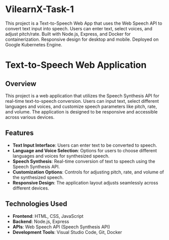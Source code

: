 # VilearnX-Task-1
This project is a Text-to-Speech Web App that uses the Web Speech API to convert text input into speech. Users can enter text, select voices, and adjust pitch/rate. Built with Node.js, Express, and Docker for containerization. Responsive design for desktop and mobile. Deployed on Google Kubernetes Engine.

# Text-to-Speech Web Application

## Overview
This project is a web application that utilizes the Speech Synthesis API for real-time text-to-speech conversion. Users can input text, select different languages and voices, and customize speech parameters like pitch, rate, and volume. The application is designed to be responsive and accessible across various devices.

## Features
- **Text Input Interface**: Users can enter text to be converted to speech.
- **Language and Voice Selection**: Options for users to choose different languages and voices for synthesized speech.
- **Speech Synthesis**: Real-time conversion of text to speech using the Speech Synthesis API.
- **Customization Options**: Controls for adjusting pitch, rate, and volume of the synthesized speech.
- **Responsive Design**: The application layout adjusts seamlessly across different devices.

## Technologies Used
- **Frontend**: HTML, CSS, JavaScript
- **Backend**: Node.js, Express
- **APIs**: Web Speech API (Speech Synthesis API)
- **Development Tools**: Visual Studio Code, Git, Docker

